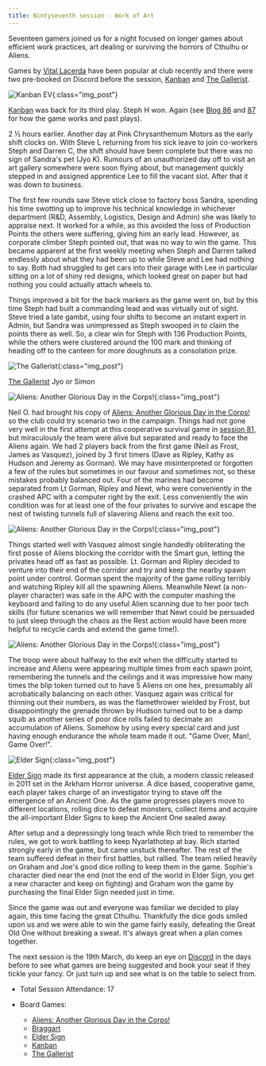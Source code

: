 ```yaml
---
title: Nintyseventh session - Work of Art
---
```


Seventeen gamers joined us for a night focused on longer games about efficient work practices, art dealing or surviving the horrors of Cthulhu or Aliens.

Games by [Vital Lacerda][BGG_VL] have been popular at club recently and there were two pre-booked on Discord before the session, [Kanban][Kb] and [The Gallerist][TGa].

![Kanban EV](/images/posts/2025_03_05/KanbanEV01.jpg "Kanban EV"){:class="img_post"}

[Kanban][Kb] was back for its third play. Steph H won. Again (see [Blog 86][86] and [87][87] for how the game works and past plays).

2 ½ hours earlier. Another day at Pink Chrysanthemum Motors as the early shift clocks on.
With Steve L returning from his sick leave to join co-workers Steph and Darren C, the shift
should have been complete but there was no sign of Sandra's pet (Jyo K). Rumours of an
unauthorized day off to visit an art gallery somewhere were soon flying about, but
management quickly stepped in and assigned apprentice Lee to fill the vacant slot. After
that it was down to business.

The first few rounds saw Steve stick close to factory boss Sandra, spending his time
swotting up to improve his technical knowledge in whichever department (R&D, Assembly,
Logistics, Design and Admin) she was likely to appraise next. It worked for a while, as this
avoided the loss of Production Points the others were suffering, giving him an early lead.
However, as corporate climber Steph pointed out, that was no way to win the game. This
became apparent at the first weekly meeting when Steph and Darren talked endlessly about
what they had been up to while Steve and Lee had nothing to say. Both had struggled to get
cars into their garage with Lee in particular sitting on a lot of shiny red designs, which looked great on paper but had nothing you could actually attach wheels to.

Things improved a bit for the back markers as the game went on, but by this time Steph had
built a commanding lead and was virtually out of sight. Steve tried a late gambit, using four
shifts to become an instant expert in Admin, but Sandra was unimpressed as Steph
swooped in to claim the points there as well. So, a clear win for Steph with 136 Production
Points, while the others were clustered around the 100 mark and thinking of heading off to
the canteen for more doughnuts as a consolation prize.

![The Gallerist](/images/posts/2025_03_05/Gallerist01.jpg "The Gallerist"){:class="img_post"}

[The Gallerist][TGa] Jyo or Simon

![Aliens: Another Glorious Day in the Corps!](/images/posts/2025_03_05/AlienCorps01.jpg "Aliens: Another Glorious Day in the Corps!"){:class="img_post"}

Neil O. had brought his copy of [Aliens: Another Glorious Day in the Corps!][AGC] so the club could try scenario two in the campaign. Things had not gone very well in the first attempt at this cooperative survival game in [session 81][81], but miraculously the team were alive but separated and ready to face the Aliens again. We had 2 players back from the first game (Neil as Frost, James as Vasquez), joined by 3 first timers (Dave as Ripley, Kathy as Hudson and Jeremy as Gorman). We may have misinterpreted or forgotten a few of the rules but sometimes in our favour and sometimes not, so these mistakes probably balanced out. Four of the marines had become separated from Lt Gorman, Ripley and Newt, who were conveniently in the crashed APC with a computer right by the exit. Less conveniently the win condition was for at least one of the four privates to survive and escape the nest of twisting tunnels full of slavering Aliens and reach the exit too. 

![Aliens: Another Glorious Day in the Corps!](/images/posts/2025_03_05/AlienCorps02.jpg "Aliens: Another Glorious Day in the Corps!"){:class="img_post"}

Things started well with Vasquez almost single handedly obliterating the first posse of Aliens blocking the corridor with the Smart gun, letting the privates head off as fast as possible. Lt. Gorman and Ripley decided to venture into their end of the corridor and try and keep the nearby spawn point under control. Gorman spent the majority of the game rolling terribly and watching Ripley kill all the spawning Aliens. Meanwhile Newt (a non-player character) was safe in the APC with the computer mashing the keyboard and failing to do any useful Alien scanning due to her poor tech skills (for future scenarios we will remember that Newt could be persuaded to just sleep through the chaos as the Rest action would have been more helpful to recycle cards and extend the game time!).

![Aliens: Another Glorious Day in the Corps!](/images/posts/2025_03_05/AlienCorps03.jpg "Aliens: Another Glorious Day in the Corps!"){:class="img_post"}

The troop were about halfway to the exit when the difficulty started to increase and Aliens were appearing multiple times from each spawn point, remembering the tunnels and the ceilings and it was impressive how many times the blip token turned out to have 5 Aliens on one hex, presumably all acrobatically balancing on each other. Vasquez again was critical for thinning out their numbers, as was the flamethrower wielded by Frost, but disappointingly the grenade thrown by Hudson turned out to be a damp squib as another series of poor dice rolls failed to decimate an accumulation of Aliens. Somehow by using every special card and just having enough endurance the whole team made it out. "Game Over, Man!, Game Over!".

![Elder Sign](/images/posts/2025_03_05/ElderSign01.jpg "Elder Sign"){:class="img_post"}

[Elder Sign][ES] made its first appearance at the club, a modern classic released in 2011 set in the Arkham Horror universe. A dice based, cooperative game, each player takes charge of an investigator trying to stave off the emergence of an Ancient One. As the game progresses players move to different locations, rolling dice to defeat monsters, collect items and acquire the all-important Elder Signs to keep the Ancient One sealed away.

After setup and a depressingly long teach while Rich tried to remember the rules, we got to work battling to keep Nyarlathotep at bay. Rich started strongly early in the game, but came unstuck thereafter.  The rest of the team suffered defeat in their first battles, but rallied. The team relied heavily on Graham and Joe's good dice rolling to keep them in the game. Sophie's character died near the end (not the end of the world in Elder Sign, you get a new character and keep on fighting) and Graham won the game by purchasing the final Elder Sign needed just in time.

Since the game was out and everyone was familiar we decided to play again, this time facing the great Cthulhu. Thankfully the dice gods smiled upon us and we were able to win the game fairly easily, defeating the Great Old One without breaking a sweat. It's always great when a plan comes together.

The next session is the 19th March, do keep an eye on [Discord][Contact] in the days before to see what games are being suggested and book your seat if they tickle your fancy. Or just turn up and see what is on the table to select from.

* Total Session Attendance: 17
* Board Games:

	 * [Aliens: Another Glorious Day in the Corps!][AGC]
	 * [Braggart][Brag]
	 * [Elder Sign][ES]
	 * [Kanban][Kb]
	 * [The Gallerist][TGa]

[81]: /2024/06/26/eightyfirst-session.html
[86]: /2024/09/04/eightysixth-session.html
[87]: /2024/09/18/eightyseventh-session.html

[AGC]: {{site.data.BoardGameLinks.AliensAnotherGloriousDayInTheCorps.Link}}
[Brag]: {{site.data.BoardGameLinks.Braggart.Link}}
[ES]: {{site.data.BoardGameLinks.ElderSign.Link}}
[Kb]: {{site.data.BoardGameLinks.KanbanEV.Link}}
[TGa]: {{site.data.BoardGameLinks.TheGallerist.Link}}

[Contact]: /Contact.html

[BGG_VL]: https://boardgamegeek.com/boardgamedesigner/12396/vital-lacerda
